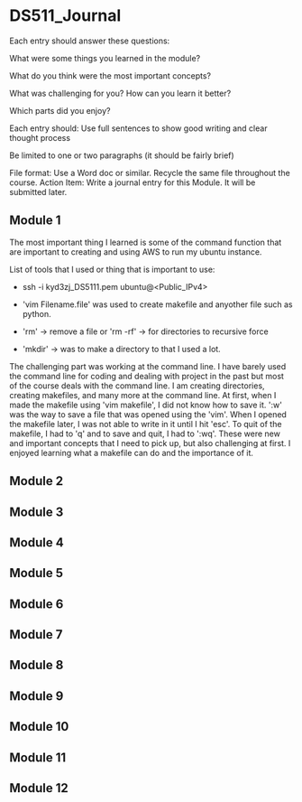 # DS511_Journal

Each entry should answer these questions:

  What were some things you learned in the module?
  
  What do you think were the most important concepts?
  
  What was challenging for you? How can you learn it better?
  
  Which parts did you enjoy?

Each entry should:
  Use full sentences to show good writing and clear thought process
  
  Be limited to one or two paragraphs (it should be fairly brief)
  
  File format: Use a Word doc or similar. Recycle the same file throughout the course. Action Item: Write a journal entry for this Module. It will be submitted later.

## Module 1
The most important thing I learned is some of the command function that are important to creating and using AWS to run my ubuntu instance.

List of tools that I used or thing that is important to use: 

* ssh -i kyd3zj_DS5111.pem ubuntu@<Public_IPv4> 

* 'vim Filename.file' was used to create makefile and anyother file such as python. 

* 'rm' -> remove a file or 'rm -rf' -> for directories to recursive force 

* 'mkdir' -> was to make a directory to that I used a lot. 


The challenging part was working at the command line. I have barely used the command line for coding and dealing with project in the past but most of the course deals with the command line. I am creating directories, creating makefiles, and many more at the command line. At first, when I made the makefile using 'vim makefile', I did not know how to save it. ':w' was the way to save a file that was opened using the 'vim'. When I opened the makefile later, I was not able to write in it until I hit 'esc'. To quit of the makefile, I had to 'q' and to save and quit, I had to ':wq'. These were new and important concepts that I need to pick up, but also challenging at first. I enjoyed learning what a makefile can do and the importance of it. 

## Module 2

## Module 3

## Module 4

## Module 5

## Module 6

## Module 7

## Module 8

## Module 9

## Module 10

## Module 11

## Module 12

